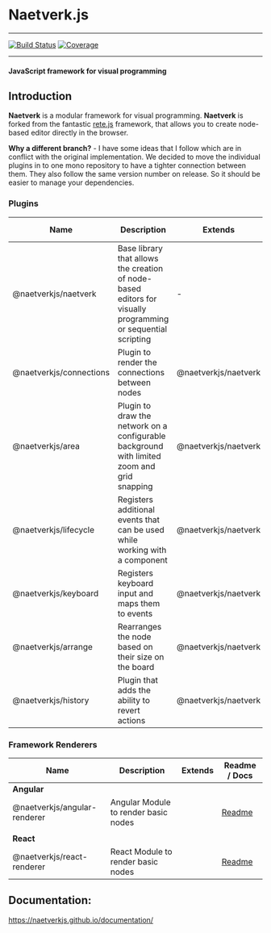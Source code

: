# Naetverk.js

---

[![Build Status](https://travis-ci.com/naetverkjs/naetverk.svg?branch=master)](https://travis-ci.com/naetverkjs/naetverk)
[![Coverage](https://sonarcloud.io/api/project_badges/measure?project=naetverkjs_naetverk&metric=coverage)](https://sonarcloud.io/dashboard?id=naetverkjs_naetverk)

---

#### JavaScript framework for visual programming

## Introduction

**Naetverk** is a modular framework for visual programming. **Naetverk** is forked from the fantastic [rete.js](https://github.com/retejs/rete) framework,
that allows you to create node-based editor directly in the browser.

**Why a different branch?** - I have some ideas that I follow which are in conflict with the original implementation. We decided to move the individual plugins in to one mono repository to have a tighter connection between them.
They also follow the same version number on release. So it should be easier to manage your dependencies.

### Plugins

| Name                         | Description                                                                                                  | Extends              | Readme / Docs                                                                                     |
| ---------------------------- | ------------------------------------------------------------------------------------------------------------ | -------------------- | ------------------------------------------------------------------------------------------------- |
| @naetverkjs/naetverk         | Base library that allows the creation of node-based editors for visually programming or sequential scripting | -                    | [Readme](https://github.com/naetverkjs/naetverk/blob/master/packages/naetverk/README.md)          |
| @naetverkjs/connections      | Plugin to render the connections between nodes                                                               | @naetverkjs/naetverk | [Readme](https://github.com/naetverkjs/naetverk/blob/master/packages/area-plugin/README.md)       |
| @naetverkjs/area             | Plugin to draw the network on a configurable background with limited zoom and grid snapping                  | @naetverkjs/naetverk | [Readme](https://github.com/naetverkjs/naetverk/blob/master/packages/connection-plugin/README.md) |
| @naetverkjs/lifecycle        | Registers additional events that can be used while working with a component                                  | @naetverkjs/naetverk | [Readme](https://github.com/naetverkjs/naetverk/blob/master/packages/lifecycle-plugin/README.md)  |
| @naetverkjs/keyboard         | Registers keyboard input and maps them to events                                                             | @naetverkjs/naetverk | [Readme](https://github.com/naetverkjs/naetverk/blob/master/packages/keyboard-plugin/README.md)   |
| @naetverkjs/arrange          | Rearranges the node based on their size on the board                                                         | @naetverkjs/naetverk | [Readme](https://github.com/naetverkjs/naetverk/blob/master/packages/arrange-plugin/README.md)    |
| @naetverkjs/history          | Plugin that adds the ability to revert actions                                                               | @naetverkjs/naetverk | [Readme](https://github.com/naetverkjs/naetverk/blob/master/packages/history-plugin/README.md)    |

### Framework Renderers

| Name                         | Description                                                                                                  | Extends              | Readme / Docs                                                                                     |
| ---------------------------- | ------------------------------------------------------------------------------------------------------------ | -------------------- | ------------------------------------------------------------------------------------------------- |
| **Angular**                  |                                                                                                              |                      |                                                                                                   |
| @naetverkjs/angular-renderer | Angular Module to render basic nodes                                                                         |                      | [Readme](https://github.com/naetverkjs/naetverk/blob/master/packages/angular-renderer/README.md)  |
|                              |                                                                                                              |                      |                                                                                                   |
| **React**                    |                                                                                                              |                      |                                                                                                   |
| @naetverkjs/react-renderer   | React Module to render basic nodes                                                                           |                      | [Readme](https://github.com/naetverkjs/naetverk/blob/master/packages/react-renderer/README.md)    |

## Documentation:

https://naetverkjs.github.io/documentation/
